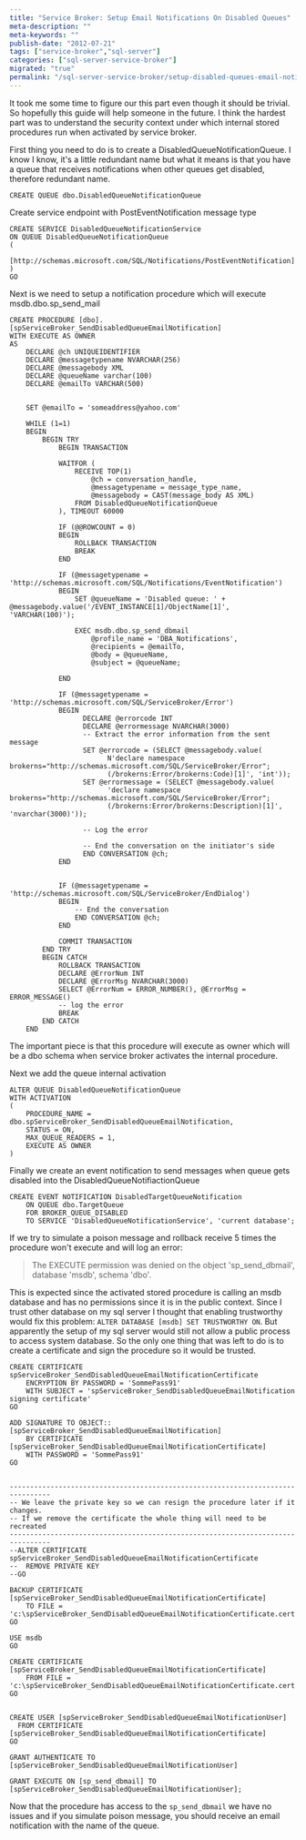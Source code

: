 ```yaml
---
title: "Service Broker: Setup Email Notifications On Disabled Queues"
meta-description: ""
meta-keywords: ""
publish-date: "2012-07-21"
tags: ["service-broker","sql-server"]
categories: ["sql-server-service-broker"]
migrated: "true"
permalink: "/sql-server-service-broker/setup-disabled-queues-email-notification"
---
```

It took me some time to figure our this part even though it should be trivial. So hopefully this guide will help someone in the future. I think the hardest part was to understand the security context under which internal stored procedures run when activated by service broker.

First thing you need to do is to create a DisabledQueueNotificationQueue. I know I know, it's a little redundant name but what it means is that you have a queue that receives notifications when other queues get disabled, therefore redundant name.


    CREATE QUEUE dbo.DisabledQueueNotificationQueue

Create service endpoint with PostEventNotification message type

    CREATE SERVICE DisabledQueueNotificationService
    ON QUEUE DisabledQueueNotificationQueue
    (
    	[http://schemas.microsoft.com/SQL/Notifications/PostEventNotification]
    )
    GO

Next is we need to setup a notification procedure which will execute msdb.dbo.sp_send_mail

    CREATE PROCEDURE [dbo].[spServiceBroker_SendDisabledQueueEmailNotification]
    WITH EXECUTE AS OWNER
    AS
    	DECLARE @ch UNIQUEIDENTIFIER
    	DECLARE @messagetypename NVARCHAR(256)
    	DECLARE	@messagebody XML
    	DECLARE @queueName varchar(100)
    	DECLARE @emailTo VARCHAR(500)
    	
    	
    	SET @emailTo = 'someaddress@yahoo.com'
    
    	WHILE (1=1)
    	BEGIN
    		BEGIN TRY
    			BEGIN TRANSACTION
    
    			WAITFOR (
    				RECEIVE TOP(1)
    					@ch = conversation_handle,
    					@messagetypename = message_type_name,
    					@messagebody = CAST(message_body AS XML)
    				FROM DisabledQueueNotificationQueue
    			), TIMEOUT 60000
    
    			IF (@@ROWCOUNT = 0)
    			BEGIN
    				ROLLBACK TRANSACTION
    				BREAK
    			END
    
    			IF (@messagetypename = 'http://schemas.microsoft.com/SQL/Notifications/EventNotification')
    			BEGIN
    				SET @queueName = 'Disabled queue: ' + @messagebody.value('/EVENT_INSTANCE[1]/ObjectName[1]', 'VARCHAR(100)');
    				
    				EXEC msdb.dbo.sp_send_dbmail 
    					@profile_name = 'DBA_Notifications',
    					@recipients = @emailTo,
    					@body = @queueName,
    					@subject = @queueName;
    				
    			END
    			
    			IF (@messagetypename = 'http://schemas.microsoft.com/SQL/ServiceBroker/Error')
                BEGIN
    				  DECLARE @errorcode INT
    				  DECLARE @errormessage NVARCHAR(3000)
                      -- Extract the error information from the sent message
                      SET @errorcode = (SELECT @messagebody.value(
                            N'declare namespace brokerns="http://schemas.microsoft.com/SQL/ServiceBroker/Error"; 
                            (/brokerns:Error/brokerns:Code)[1]', 'int'));
                      SET @errormessage = (SELECT @messagebody.value(
                            'declare namespace brokerns="http://schemas.microsoft.com/SQL/ServiceBroker/Error";
                            (/brokerns:Error/brokerns:Description)[1]', 'nvarchar(3000)'));
    
                      -- Log the error
    
                      -- End the conversation on the initiator's side
                      END CONVERSATION @ch;
                END
    
    
    			IF (@messagetypename = 'http://schemas.microsoft.com/SQL/ServiceBroker/EndDialog')
    			BEGIN
    				-- End the conversation
    				END CONVERSATION @ch;
    			END
    
    			COMMIT TRANSACTION
    		END TRY
    		BEGIN CATCH
    			ROLLBACK TRANSACTION
    			DECLARE @ErrorNum INT
    			DECLARE @ErrorMsg NVARCHAR(3000)
    			SELECT @ErrorNum = ERROR_NUMBER(), @ErrorMsg = ERROR_MESSAGE()
    			-- log the error
    			BREAK
    		END CATCH
    	END

The important piece is that this procedure will execute as owner which will be a dbo schema when service broker activates the internal procedure.

Next we add the queue internal activation

    ALTER QUEUE DisabledQueueNotificationQueue
    WITH ACTIVATION 
    (
    	PROCEDURE_NAME = dbo.spServiceBroker_SendDisabledQueueEmailNotification,
    	STATUS = ON,
    	MAX_QUEUE_READERS = 1,
    	EXECUTE AS OWNER
    )

Finally we create an event notification to send messages when queue gets disabled into the DisabledQueueNotifiactionQueue

    CREATE EVENT NOTIFICATION DisabledTargetQueueNotification
        ON QUEUE dbo.TargetQueue
        FOR BROKER_QUEUE_DISABLED
        TO SERVICE 'DisabledQueueNotificationService', 'current database';

If we try to simulate a poison message and rollback receive 5 times the procedure won't execute and will log an error: 

> The EXECUTE permission was denied on
> the object 'sp_send_dbmail', database
> 'msdb', schema 'dbo'.

This is expected since the activated stored procedure is calling an msdb database and has no permissions since it is in the public context. Since I trust other database on my sql server I thought that enabling trustworthy would fix this problem: `ALTER DATABASE [msdb] SET TRUSTWORTHY ON`. But apparently the setup of my sql server would still not allow a public process to access system database. So the only one thing that was left to do is to create a certificate and sign the procedure so it would be trusted.

    CREATE CERTIFICATE spServiceBroker_SendDisabledQueueEmailNotificationCertificate
    	ENCRYPTION BY PASSWORD = 'SommePass91'
    	WITH SUBJECT = 'spServiceBroker_SendDisabledQueueEmailNotification signing certificate'
    GO
    
    ADD SIGNATURE TO OBJECT::[spServiceBroker_SendDisabledQueueEmailNotification]
    	BY CERTIFICATE [spServiceBroker_SendDisabledQueueEmailNotificationCertificate]
    	WITH PASSWORD = 'SommePass91'
    GO
    
    
    --------------------------------------------------------------------------------
    -- We leave the private key so we can resign the procedure later if it changes.
    -- If we remove the certificate the whole thing will need to be recreated
    --------------------------------------------------------------------------------
    --ALTER CERTIFICATE spServiceBroker_SendDisabledQueueEmailNotificationCertificate
    --	REMOVE PRIVATE KEY
    --GO
    
    BACKUP CERTIFICATE [spServiceBroker_SendDisabledQueueEmailNotificationCertificate]
    	TO FILE = 'c:\spServiceBroker_SendDisabledQueueEmailNotificationCertificate.cert'
    GO
    
    USE msdb
    GO
    
    CREATE CERTIFICATE [spServiceBroker_SendDisabledQueueEmailNotificationCertificate]
    	FROM FILE = 'c:\spServiceBroker_SendDisabledQueueEmailNotificationCertificate.cert'
    GO
    
    
    CREATE USER [spServiceBroker_SendDisabledQueueEmailNotificationUser]
      FROM CERTIFICATE [spServiceBroker_SendDisabledQueueEmailNotificationCertificate]
    GO
    
    GRANT AUTHENTICATE TO [spServiceBroker_SendDisabledQueueEmailNotificationUser]
    
    GRANT EXECUTE ON [sp_send_dbmail] TO [spServiceBroker_SendDisabledQueueEmailNotificationUser];

Now that the procedure has access to the `sp_send_dbmail` we have no issues and if you simulate poison message, you should receive an email notification with the name of the queue.